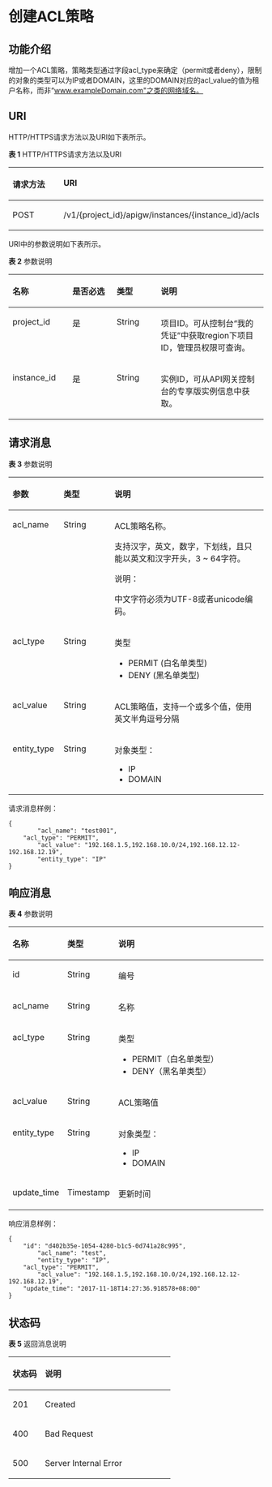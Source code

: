 # 创建ACL策略<a name="ZH-CN_TOPIC_0000001081837365"></a>

## 功能介绍<a name="zh-cn_topic_0225568883_section54754916"></a>

增加一个ACL策略，策略类型通过字段acl\_type来确定（permit或者deny），限制的对象的类型可以为IP或者DOMAIN，这里的DOMAIN对应的acl\_value的值为租户名称，而非“www.exampleDomain.com"之类的网络域名。

## URI<a name="zh-cn_topic_0225568883_section23032199"></a>

HTTP/HTTPS请求方法以及URI如下表所示。

**表 1**  HTTP/HTTPS请求方法以及URI

<a name="zh-cn_topic_0225568883_table45962929"></a>
<table><thead align="left"><tr id="zh-cn_topic_0225568883_row32355322"><th class="cellrowborder" valign="top" width="34%" id="mcps1.2.3.1.1"><p id="zh-cn_topic_0225568883_p3535427"><a name="zh-cn_topic_0225568883_p3535427"></a><a name="zh-cn_topic_0225568883_p3535427"></a>请求方法</p>
</th>
<th class="cellrowborder" valign="top" width="66%" id="mcps1.2.3.1.2"><p id="zh-cn_topic_0225568883_p17934205"><a name="zh-cn_topic_0225568883_p17934205"></a><a name="zh-cn_topic_0225568883_p17934205"></a>URI</p>
</th>
</tr>
</thead>
<tbody><tr id="zh-cn_topic_0225568883_row43384528"><td class="cellrowborder" valign="top" width="34%" headers="mcps1.2.3.1.1 "><p id="zh-cn_topic_0225568883_p24485859"><a name="zh-cn_topic_0225568883_p24485859"></a><a name="zh-cn_topic_0225568883_p24485859"></a>POST</p>
</td>
<td class="cellrowborder" valign="top" width="66%" headers="mcps1.2.3.1.2 "><p id="zh-cn_topic_0225568883_p37197534"><a name="zh-cn_topic_0225568883_p37197534"></a><a name="zh-cn_topic_0225568883_p37197534"></a>/v1/{project_id}/apigw/instances/{instance_id}/acls</p>
</td>
</tr>
</tbody>
</table>

URI中的参数说明如下表所示。

**表 2**  参数说明

<a name="zh-cn_topic_0225568883_table38510415"></a>
<table><thead align="left"><tr id="zh-cn_topic_0225568883_row62423067"><th class="cellrowborder" valign="top" width="23.46765323467653%" id="mcps1.2.5.1.1"><p id="zh-cn_topic_0225568883_p23103637"><a name="zh-cn_topic_0225568883_p23103637"></a><a name="zh-cn_topic_0225568883_p23103637"></a>名称</p>
</th>
<th class="cellrowborder" valign="top" width="17.348265173482652%" id="mcps1.2.5.1.2"><p id="zh-cn_topic_0225568883_p59455291"><a name="zh-cn_topic_0225568883_p59455291"></a><a name="zh-cn_topic_0225568883_p59455291"></a>是否必选</p>
</th>
<th class="cellrowborder" valign="top" width="17.348265173482652%" id="mcps1.2.5.1.3"><p id="zh-cn_topic_0225568883_p51149303"><a name="zh-cn_topic_0225568883_p51149303"></a><a name="zh-cn_topic_0225568883_p51149303"></a>类型</p>
</th>
<th class="cellrowborder" valign="top" width="41.835816418358164%" id="mcps1.2.5.1.4"><p id="zh-cn_topic_0225568883_p49452846"><a name="zh-cn_topic_0225568883_p49452846"></a><a name="zh-cn_topic_0225568883_p49452846"></a>说明</p>
</th>
</tr>
</thead>
<tbody><tr id="zh-cn_topic_0225568883_row46257610"><td class="cellrowborder" valign="top" width="23.46765323467653%" headers="mcps1.2.5.1.1 "><p id="zh-cn_topic_0225568883_p55878963"><a name="zh-cn_topic_0225568883_p55878963"></a><a name="zh-cn_topic_0225568883_p55878963"></a>project_id</p>
</td>
<td class="cellrowborder" valign="top" width="17.348265173482652%" headers="mcps1.2.5.1.2 "><p id="zh-cn_topic_0225568883_p29902160"><a name="zh-cn_topic_0225568883_p29902160"></a><a name="zh-cn_topic_0225568883_p29902160"></a>是</p>
</td>
<td class="cellrowborder" valign="top" width="17.348265173482652%" headers="mcps1.2.5.1.3 "><p id="zh-cn_topic_0225568883_p6155914"><a name="zh-cn_topic_0225568883_p6155914"></a><a name="zh-cn_topic_0225568883_p6155914"></a>String</p>
</td>
<td class="cellrowborder" valign="top" width="41.835816418358164%" headers="mcps1.2.5.1.4 "><p id="zh-cn_topic_0225568883_p28867016"><a name="zh-cn_topic_0225568883_p28867016"></a><a name="zh-cn_topic_0225568883_p28867016"></a>项目ID。可从控制台“我的凭证”中获取region下项目ID，管理员权限可查询。</p>
</td>
</tr>
<tr id="zh-cn_topic_0225568883_row7809161535314"><td class="cellrowborder" valign="top" width="23.46765323467653%" headers="mcps1.2.5.1.1 "><p id="zh-cn_topic_0225568883_p1780913159538"><a name="zh-cn_topic_0225568883_p1780913159538"></a><a name="zh-cn_topic_0225568883_p1780913159538"></a>instance_id</p>
</td>
<td class="cellrowborder" valign="top" width="17.348265173482652%" headers="mcps1.2.5.1.2 "><p id="zh-cn_topic_0225568883_p9809215115310"><a name="zh-cn_topic_0225568883_p9809215115310"></a><a name="zh-cn_topic_0225568883_p9809215115310"></a>是</p>
</td>
<td class="cellrowborder" valign="top" width="17.348265173482652%" headers="mcps1.2.5.1.3 "><p id="zh-cn_topic_0225568883_p1280914152538"><a name="zh-cn_topic_0225568883_p1280914152538"></a><a name="zh-cn_topic_0225568883_p1280914152538"></a>String</p>
</td>
<td class="cellrowborder" valign="top" width="41.835816418358164%" headers="mcps1.2.5.1.4 "><p id="zh-cn_topic_0225568883_p1880914157537"><a name="zh-cn_topic_0225568883_p1880914157537"></a><a name="zh-cn_topic_0225568883_p1880914157537"></a>实例ID，可从API网关控制台的专享版实例信息中获取。</p>
</td>
</tr>
</tbody>
</table>

## 请求消息<a name="zh-cn_topic_0225568883_section5963201"></a>

**表 3**  参数说明

<a name="zh-cn_topic_0225568883_table60210282"></a>
<table><thead align="left"><tr id="zh-cn_topic_0225568883_row49033866"><th class="cellrowborder" valign="top" width="20%" id="mcps1.2.4.1.1"><p id="zh-cn_topic_0225568883_p12320215"><a name="zh-cn_topic_0225568883_p12320215"></a><a name="zh-cn_topic_0225568883_p12320215"></a>参数</p>
</th>
<th class="cellrowborder" valign="top" width="20%" id="mcps1.2.4.1.2"><p id="zh-cn_topic_0225568883_p58413377"><a name="zh-cn_topic_0225568883_p58413377"></a><a name="zh-cn_topic_0225568883_p58413377"></a>类型</p>
</th>
<th class="cellrowborder" valign="top" width="60%" id="mcps1.2.4.1.3"><p id="zh-cn_topic_0225568883_p33863087"><a name="zh-cn_topic_0225568883_p33863087"></a><a name="zh-cn_topic_0225568883_p33863087"></a>说明</p>
</th>
</tr>
</thead>
<tbody><tr id="zh-cn_topic_0225568883_row58555530"><td class="cellrowborder" valign="top" width="20%" headers="mcps1.2.4.1.1 "><p id="zh-cn_topic_0225568883_p45377465"><a name="zh-cn_topic_0225568883_p45377465"></a><a name="zh-cn_topic_0225568883_p45377465"></a>acl_name</p>
</td>
<td class="cellrowborder" valign="top" width="20%" headers="mcps1.2.4.1.2 "><p id="zh-cn_topic_0225568883_p51696037"><a name="zh-cn_topic_0225568883_p51696037"></a><a name="zh-cn_topic_0225568883_p51696037"></a>String</p>
</td>
<td class="cellrowborder" valign="top" width="60%" headers="mcps1.2.4.1.3 "><p id="zh-cn_topic_0225568883_p64172706"><a name="zh-cn_topic_0225568883_p64172706"></a><a name="zh-cn_topic_0225568883_p64172706"></a>ACL策略名称。</p>
<p id="zh-cn_topic_0225568883_p7024991"><a name="zh-cn_topic_0225568883_p7024991"></a><a name="zh-cn_topic_0225568883_p7024991"></a>支持汉字，英文，数字，下划线，且只能以英文和汉字开头，3 ~ 64字符。</p>
<div class="note" id="zh-cn_topic_0225568883_note1155910113419"><a name="zh-cn_topic_0225568883_note1155910113419"></a><a name="zh-cn_topic_0225568883_note1155910113419"></a><span class="notetitle"> 说明： </span><div class="notebody"><p id="zh-cn_topic_0225568883_p1559011141"><a name="zh-cn_topic_0225568883_p1559011141"></a><a name="zh-cn_topic_0225568883_p1559011141"></a>中文字符必须为UTF-8或者unicode编码。</p>
</div></div>
</td>
</tr>
<tr id="zh-cn_topic_0225568883_row38338270"><td class="cellrowborder" valign="top" width="20%" headers="mcps1.2.4.1.1 "><p id="zh-cn_topic_0225568883_p18392160"><a name="zh-cn_topic_0225568883_p18392160"></a><a name="zh-cn_topic_0225568883_p18392160"></a>acl_type</p>
</td>
<td class="cellrowborder" valign="top" width="20%" headers="mcps1.2.4.1.2 "><p id="zh-cn_topic_0225568883_p13369978"><a name="zh-cn_topic_0225568883_p13369978"></a><a name="zh-cn_topic_0225568883_p13369978"></a>String</p>
</td>
<td class="cellrowborder" valign="top" width="60%" headers="mcps1.2.4.1.3 "><p id="zh-cn_topic_0225568883_p9226453"><a name="zh-cn_topic_0225568883_p9226453"></a><a name="zh-cn_topic_0225568883_p9226453"></a>类型</p>
<a name="zh-cn_topic_0225568883_ul15929218"></a><a name="zh-cn_topic_0225568883_ul15929218"></a><ul id="zh-cn_topic_0225568883_ul15929218"><li>PERMIT  (白名单类型)</li><li>DENY     (黑名单类型)</li></ul>
</td>
</tr>
<tr id="zh-cn_topic_0225568883_row2567020"><td class="cellrowborder" valign="top" width="20%" headers="mcps1.2.4.1.1 "><p id="zh-cn_topic_0225568883_p6602105"><a name="zh-cn_topic_0225568883_p6602105"></a><a name="zh-cn_topic_0225568883_p6602105"></a>acl_value</p>
</td>
<td class="cellrowborder" valign="top" width="20%" headers="mcps1.2.4.1.2 "><p id="zh-cn_topic_0225568883_p65008486"><a name="zh-cn_topic_0225568883_p65008486"></a><a name="zh-cn_topic_0225568883_p65008486"></a>String</p>
</td>
<td class="cellrowborder" valign="top" width="60%" headers="mcps1.2.4.1.3 "><p id="zh-cn_topic_0225568883_p31195995"><a name="zh-cn_topic_0225568883_p31195995"></a><a name="zh-cn_topic_0225568883_p31195995"></a>ACL策略值，支持一个或多个值，使用英文半角逗号分隔</p>
</td>
</tr>
<tr id="zh-cn_topic_0225568883_row12328505"><td class="cellrowborder" valign="top" width="20%" headers="mcps1.2.4.1.1 "><p id="zh-cn_topic_0225568883_p59084814"><a name="zh-cn_topic_0225568883_p59084814"></a><a name="zh-cn_topic_0225568883_p59084814"></a>entity_type</p>
</td>
<td class="cellrowborder" valign="top" width="20%" headers="mcps1.2.4.1.2 "><p id="zh-cn_topic_0225568883_p21140607"><a name="zh-cn_topic_0225568883_p21140607"></a><a name="zh-cn_topic_0225568883_p21140607"></a>String</p>
</td>
<td class="cellrowborder" valign="top" width="60%" headers="mcps1.2.4.1.3 "><p id="zh-cn_topic_0225568883_p34667638"><a name="zh-cn_topic_0225568883_p34667638"></a><a name="zh-cn_topic_0225568883_p34667638"></a>对象类型：</p>
<a name="zh-cn_topic_0225568883_ul43573286"></a><a name="zh-cn_topic_0225568883_ul43573286"></a><ul id="zh-cn_topic_0225568883_ul43573286"><li>IP</li><li>DOMAIN</li></ul>
</td>
</tr>
</tbody>
</table>

请求消息样例：

```
{
        "acl_name": "test001",
	"acl_type": "PERMIT",
        "acl_value": "192.168.1.5,192.168.10.0/24,192.168.12.12-192.168.12.19",
        "entity_type": "IP"
}
```

## 响应消息<a name="zh-cn_topic_0225568883_section13257254"></a>

**表 4**  参数说明

<a name="zh-cn_topic_0225568883_table52850162"></a>
<table><thead align="left"><tr id="zh-cn_topic_0225568883_row50824653"><th class="cellrowborder" valign="top" width="20%" id="mcps1.2.4.1.1"><p id="zh-cn_topic_0225568883_p23156239"><a name="zh-cn_topic_0225568883_p23156239"></a><a name="zh-cn_topic_0225568883_p23156239"></a>名称</p>
</th>
<th class="cellrowborder" valign="top" width="20%" id="mcps1.2.4.1.2"><p id="zh-cn_topic_0225568883_p63716094"><a name="zh-cn_topic_0225568883_p63716094"></a><a name="zh-cn_topic_0225568883_p63716094"></a>类型</p>
</th>
<th class="cellrowborder" valign="top" width="60%" id="mcps1.2.4.1.3"><p id="zh-cn_topic_0225568883_p60729985"><a name="zh-cn_topic_0225568883_p60729985"></a><a name="zh-cn_topic_0225568883_p60729985"></a>说明</p>
</th>
</tr>
</thead>
<tbody><tr id="zh-cn_topic_0225568883_row20181761"><td class="cellrowborder" valign="top" width="20%" headers="mcps1.2.4.1.1 "><p id="zh-cn_topic_0225568883_p24109925"><a name="zh-cn_topic_0225568883_p24109925"></a><a name="zh-cn_topic_0225568883_p24109925"></a>id</p>
</td>
<td class="cellrowborder" valign="top" width="20%" headers="mcps1.2.4.1.2 "><p id="zh-cn_topic_0225568883_p6746902"><a name="zh-cn_topic_0225568883_p6746902"></a><a name="zh-cn_topic_0225568883_p6746902"></a>String</p>
</td>
<td class="cellrowborder" valign="top" width="60%" headers="mcps1.2.4.1.3 "><p id="zh-cn_topic_0225568883_p9628155"><a name="zh-cn_topic_0225568883_p9628155"></a><a name="zh-cn_topic_0225568883_p9628155"></a>编号</p>
</td>
</tr>
<tr id="zh-cn_topic_0225568883_row19544532"><td class="cellrowborder" valign="top" width="20%" headers="mcps1.2.4.1.1 "><p id="zh-cn_topic_0225568883_p39603299"><a name="zh-cn_topic_0225568883_p39603299"></a><a name="zh-cn_topic_0225568883_p39603299"></a>acl_name</p>
</td>
<td class="cellrowborder" valign="top" width="20%" headers="mcps1.2.4.1.2 "><p id="zh-cn_topic_0225568883_p53750683"><a name="zh-cn_topic_0225568883_p53750683"></a><a name="zh-cn_topic_0225568883_p53750683"></a>String</p>
</td>
<td class="cellrowborder" valign="top" width="60%" headers="mcps1.2.4.1.3 "><p id="zh-cn_topic_0225568883_p58838051"><a name="zh-cn_topic_0225568883_p58838051"></a><a name="zh-cn_topic_0225568883_p58838051"></a>名称</p>
</td>
</tr>
<tr id="zh-cn_topic_0225568883_row59780412"><td class="cellrowborder" valign="top" width="20%" headers="mcps1.2.4.1.1 "><p id="zh-cn_topic_0225568883_p10375232"><a name="zh-cn_topic_0225568883_p10375232"></a><a name="zh-cn_topic_0225568883_p10375232"></a>acl_type</p>
</td>
<td class="cellrowborder" valign="top" width="20%" headers="mcps1.2.4.1.2 "><p id="zh-cn_topic_0225568883_p35087464"><a name="zh-cn_topic_0225568883_p35087464"></a><a name="zh-cn_topic_0225568883_p35087464"></a>String</p>
</td>
<td class="cellrowborder" valign="top" width="60%" headers="mcps1.2.4.1.3 "><p id="zh-cn_topic_0225568883_p23512349"><a name="zh-cn_topic_0225568883_p23512349"></a><a name="zh-cn_topic_0225568883_p23512349"></a>类型</p>
<a name="zh-cn_topic_0225568883_ul10284551"></a><a name="zh-cn_topic_0225568883_ul10284551"></a><ul id="zh-cn_topic_0225568883_ul10284551"><li>PERMIT（白名单类型）</li><li>DENY（黑名单类型）</li></ul>
</td>
</tr>
<tr id="zh-cn_topic_0225568883_row48354380"><td class="cellrowborder" valign="top" width="20%" headers="mcps1.2.4.1.1 "><p id="zh-cn_topic_0225568883_p24390678"><a name="zh-cn_topic_0225568883_p24390678"></a><a name="zh-cn_topic_0225568883_p24390678"></a>acl_value</p>
</td>
<td class="cellrowborder" valign="top" width="20%" headers="mcps1.2.4.1.2 "><p id="zh-cn_topic_0225568883_p29487884"><a name="zh-cn_topic_0225568883_p29487884"></a><a name="zh-cn_topic_0225568883_p29487884"></a>String</p>
</td>
<td class="cellrowborder" valign="top" width="60%" headers="mcps1.2.4.1.3 "><p id="zh-cn_topic_0225568883_p39708440"><a name="zh-cn_topic_0225568883_p39708440"></a><a name="zh-cn_topic_0225568883_p39708440"></a>ACL策略值</p>
</td>
</tr>
<tr id="zh-cn_topic_0225568883_row21831640"><td class="cellrowborder" valign="top" width="20%" headers="mcps1.2.4.1.1 "><p id="zh-cn_topic_0225568883_p23532445"><a name="zh-cn_topic_0225568883_p23532445"></a><a name="zh-cn_topic_0225568883_p23532445"></a>entity_type</p>
</td>
<td class="cellrowborder" valign="top" width="20%" headers="mcps1.2.4.1.2 "><p id="zh-cn_topic_0225568883_p27079915"><a name="zh-cn_topic_0225568883_p27079915"></a><a name="zh-cn_topic_0225568883_p27079915"></a>String</p>
</td>
<td class="cellrowborder" valign="top" width="60%" headers="mcps1.2.4.1.3 "><p id="zh-cn_topic_0225568883_p45989481"><a name="zh-cn_topic_0225568883_p45989481"></a><a name="zh-cn_topic_0225568883_p45989481"></a>对象类型：</p>
<a name="zh-cn_topic_0225568883_ul11252145"></a><a name="zh-cn_topic_0225568883_ul11252145"></a><ul id="zh-cn_topic_0225568883_ul11252145"><li>IP</li><li>DOMAIN</li></ul>
</td>
</tr>
<tr id="zh-cn_topic_0225568883_row15532822"><td class="cellrowborder" valign="top" width="20%" headers="mcps1.2.4.1.1 "><p id="zh-cn_topic_0225568883_p50199061"><a name="zh-cn_topic_0225568883_p50199061"></a><a name="zh-cn_topic_0225568883_p50199061"></a>update_time</p>
</td>
<td class="cellrowborder" valign="top" width="20%" headers="mcps1.2.4.1.2 "><p id="zh-cn_topic_0225568883_p39592165"><a name="zh-cn_topic_0225568883_p39592165"></a><a name="zh-cn_topic_0225568883_p39592165"></a>Timestamp</p>
</td>
<td class="cellrowborder" valign="top" width="60%" headers="mcps1.2.4.1.3 "><p id="zh-cn_topic_0225568883_p52848814"><a name="zh-cn_topic_0225568883_p52848814"></a><a name="zh-cn_topic_0225568883_p52848814"></a>更新时间</p>
</td>
</tr>
</tbody>
</table>

响应消息样例：

```
{
	"id": "d402b35e-1054-4280-b1c5-0d741a28c995",
        "acl_name": "test",
        "entity_type": "IP",
	"acl_type": "PERMIT",
        "acl_value": "192.168.1.5,192.168.10.0/24,192.168.12.12-192.168.12.19",
	"update_time": "2017-11-18T14:27:36.918578+08:00"
}
```

## 状态码<a name="zh-cn_topic_0225568883_section53668811"></a>

**表 5**  返回消息说明

<a name="zh-cn_topic_0225568883_table37529561"></a>
<table><thead align="left"><tr id="zh-cn_topic_0225568883_row14168275"><th class="cellrowborder" valign="top" width="20%" id="mcps1.2.3.1.1"><p id="zh-cn_topic_0225568883_p6779631"><a name="zh-cn_topic_0225568883_p6779631"></a><a name="zh-cn_topic_0225568883_p6779631"></a>状态码</p>
</th>
<th class="cellrowborder" valign="top" width="80%" id="mcps1.2.3.1.2"><p id="zh-cn_topic_0225568883_p12279235"><a name="zh-cn_topic_0225568883_p12279235"></a><a name="zh-cn_topic_0225568883_p12279235"></a>说明</p>
</th>
</tr>
</thead>
<tbody><tr id="zh-cn_topic_0225568883_row55094008"><td class="cellrowborder" valign="top" width="20%" headers="mcps1.2.3.1.1 "><p id="zh-cn_topic_0225568883_p33429686"><a name="zh-cn_topic_0225568883_p33429686"></a><a name="zh-cn_topic_0225568883_p33429686"></a>201</p>
</td>
<td class="cellrowborder" valign="top" width="80%" headers="mcps1.2.3.1.2 "><p id="zh-cn_topic_0225568883_p73578115452"><a name="zh-cn_topic_0225568883_p73578115452"></a><a name="zh-cn_topic_0225568883_p73578115452"></a>Created</p>
</td>
</tr>
<tr id="zh-cn_topic_0225568883_row9723588"><td class="cellrowborder" valign="top" width="20%" headers="mcps1.2.3.1.1 "><p id="zh-cn_topic_0225568883_p49413182"><a name="zh-cn_topic_0225568883_p49413182"></a><a name="zh-cn_topic_0225568883_p49413182"></a>400</p>
</td>
<td class="cellrowborder" valign="top" width="80%" headers="mcps1.2.3.1.2 "><p id="zh-cn_topic_0225568883_p43044796"><a name="zh-cn_topic_0225568883_p43044796"></a><a name="zh-cn_topic_0225568883_p43044796"></a>Bad Request</p>
</td>
</tr>
<tr id="zh-cn_topic_0225568883_row51858848"><td class="cellrowborder" valign="top" width="20%" headers="mcps1.2.3.1.1 "><p id="zh-cn_topic_0225568883_p39817184"><a name="zh-cn_topic_0225568883_p39817184"></a><a name="zh-cn_topic_0225568883_p39817184"></a>500</p>
</td>
<td class="cellrowborder" valign="top" width="80%" headers="mcps1.2.3.1.2 "><p id="zh-cn_topic_0225568883_p6744143"><a name="zh-cn_topic_0225568883_p6744143"></a><a name="zh-cn_topic_0225568883_p6744143"></a>Server Internal Error</p>
</td>
</tr>
</tbody>
</table>

